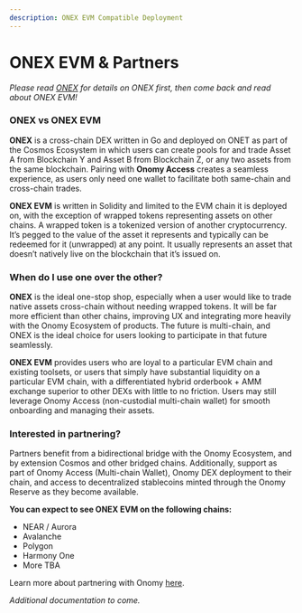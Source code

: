 ```yaml
---
description: ONEX EVM Compatible Deployment
---
```


# ONEX EVM & Partners

_Please read_ [_ONEX_](./) _for details on ONEX first, then come back and read about ONEX EVM!_

### **ONEX vs ONEX EVM**

**ONEX** is a cross-chain DEX written in Go and deployed on ONET as part of the Cosmos Ecosystem in which users can create pools for and trade Asset A from Blockchain Y and Asset B from Blockchain Z, or any two assets from the same blockchain. Pairing with **Onomy Access** creates a seamless experience, as users only need one wallet to facilitate both same-chain and cross-chain trades.&#x20;

**ONEX EVM** is written in Solidity and limited to the EVM chain it is deployed on, with the exception of wrapped tokens representing assets on other chains. A wrapped token is a tokenized version of another cryptocurrency. It’s pegged to the value of the asset it represents and typically can be redeemed for it (unwrapped) at any point. It usually represents an asset that doesn’t natively live on the blockchain that it’s issued on.

### When do I use one over the other?

**ONEX** is the ideal one-stop shop, especially when a user would like to trade native assets cross-chain without needing wrapped tokens. It will be far more efficient than other chains, improving UX and integrating more heavily with the Onomy Ecosystem of products. The future is multi-chain, and ONEX is the ideal choice for users looking to participate in that future seamlessly.&#x20;

**ONEX EVM** provides users who are loyal to a particular EVM chain and existing toolsets, or users that simply have substantial liquidity on a particular EVM chain, with a differentiated hybrid orderbook + AMM exchange superior to other DEXs with little to no friction. Users may still leverage Onomy Access (non-custodial multi-chain wallet) for smooth onboarding and managing their assets.

### Interested in partnering?

Partners benefit from a bidirectional bridge with the Onomy Ecosystem, and by extension Cosmos and other bridged chains. Additionally, support as part of Onomy Access (Multi-chain Wallet), Onomy DEX deployment to their chain, and access to decentralized stablecoins minted through the Onomy Reserve as they become available.

**You can expect to see ONEX EVM on the following chains:**

* NEAR / Aurora
* Avalanche
* Polygon
* Harmony One
* More TBA

Learn more about partnering with Onomy [here](https://docs.onomy.io/contributors/partnerships).&#x20;

_Additional documentation to come._

